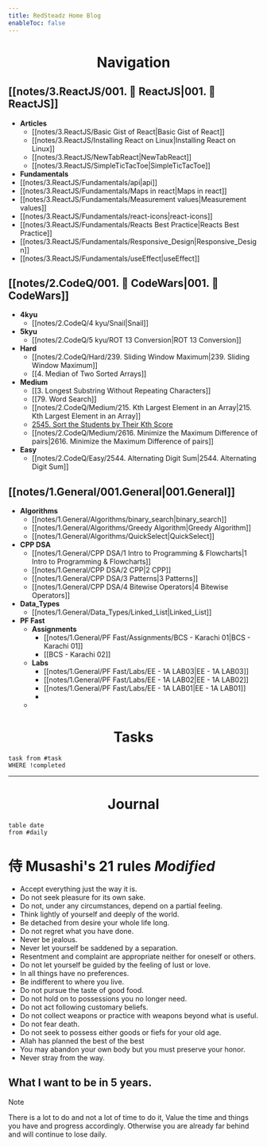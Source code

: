 ```yaml
---
title: RedSteadz Home Blog
enableToc: false
---
```




<h1 align="center"> Navigation </h1>

## [[notes/3.ReactJS/001.  ReactJS|001.  ReactJS]]

- **Articles**
	- [[notes/3.ReactJS/Basic Gist of React|Basic Gist of React]]
	- [[notes/3.ReactJS/Installing React on Linux|Installing React on Linux]]
	- [[notes/3.ReactJS/NewTabReact|NewTabReact]]
	- [[notes/3.ReactJS/SimpleTicTacToe|SimpleTicTacToe]]
- **Fundamentals**
- [[notes/3.ReactJS/Fundamentals/api|api]]
- [[notes/3.ReactJS/Fundamentals/Maps in react|Maps in react]]
- [[notes/3.ReactJS/Fundamentals/Measurement values|Measurement values]]
- [[notes/3.ReactJS/Fundamentals/react-icons|react-icons]]
- [[notes/3.ReactJS/Fundamentals/Reacts Best Practice|Reacts Best Practice]]
- [[notes/3.ReactJS/Fundamentals/Responsive_Design|Responsive_Design]]
- [[notes/3.ReactJS/Fundamentals/useEffect|useEffect]]

## [[notes/2.CodeQ/001.   CodeWars|001.   CodeWars]]
- **4kyu**
	- [[notes/2.CodeQ/4 kyu/Snail|Snail]]
- **5kyu** 
	- [[notes/2.CodeQ/5 kyu/ROT 13 Conversion|ROT 13 Conversion]]
- **Hard**
	- [[notes/2.CodeQ/Hard/239. Sliding Window Maximum|239. Sliding Window Maximum]]
	- [[4. Median of Two Sorted Arrays]]
- **Medium**
	- [[3. Longest Substring Without Repeating Characters]]
	- [[79. Word Search]]
	- [[notes/2.CodeQ/Medium/215. Kth Largest Element in an Array|215. Kth Largest Element in an Array]]
	- [2545. Sort the Students by Their Kth Score](notes/2.CodeQ/Medium/2545.%20Sort%20the%20Students%20by%20Their%20Kth%20Score.md)
	- [[notes/2.CodeQ/Medium/2616. Minimize the Maximum Difference of pairs|2616. Minimize the Maximum Difference of pairs]]
- **Easy**
	- [[notes/2.CodeQ/Easy/2544. Alternating Digit Sum|2544. Alternating Digit Sum]]

## [[notes/1.General/001.General|001.General]]

- **Algorithms**
	- [[notes/1.General/Algorithms/binary_search|binary_search]]
	- [[notes/1.General/Algorithms/Greedy Algorithm|Greedy Algorithm]]
	- [[notes/1.General/Algorithms/QuickSelect|QuickSelect]]
- **CPP DSA**
	- [[notes/1.General/CPP DSA/1 Intro to Programming & Flowcharts|1 Intro to Programming & Flowcharts]]
	- [[notes/1.General/CPP DSA/2 CPP|2 CPP]]
	- [[notes/1.General/CPP DSA/3 Patterns|3 Patterns]]
	- [[notes/1.General/CPP DSA/4 Bitewise Operators|4 Bitewise Operators]]
- **Data_Types**
	- [[notes/1.General/Data_Types/Linked_List|Linked_List]]
- **PF Fast**
	- **Assignments**
		- [[notes/1.General/PF Fast/Assignments/BCS - Karachi 01|BCS - Karachi 01]]
		- [[BCS - Karachi 02]]
	- **Labs**
		- [[notes/1.General/PF Fast/Labs/EE - 1A LAB03|EE - 1A LAB03]]
		- [[notes/1.General/PF Fast/Labs/EE - 1A LAB02|EE - 1A LAB02]]
		- [[notes/1.General/PF Fast/Labs/EE -  1A LAB01|EE -  1A LAB01]]
		- 
	- 

<h1 align="center"> Tasks </h2>

```dataview
task from #task 
WHERE !completed
```

---

<h1 align="center">Journal</h1>

```dataview
table date
from #daily 
```

# 侍 Musashi's 21 rules _Modified_
- Accept everything just the way it is.
- Do not seek pleasure for its own sake.
- Do not, under any circumstances, depend on a partial feeling.
- Think lightly of yourself and deeply of the world.
- Be detached from desire your whole life long.
- Do not regret what you have done.
- Never be jealous.
- Never let yourself be saddened by a separation.
- Resentment and complaint are appropriate neither for oneself or others.
- Do not let yourself be guided by the feeling of lust or love.
- In all things have no preferences.
- Be indifferent to where you live.
- Do not pursue the taste of good food.
- Do not hold on to possessions you no longer need.
- Do not act following customary beliefs.
- Do not collect weapons or practice with weapons beyond what is useful.
- Do not fear death.
- Do not seek to possess either goods or fiefs for your old age.
- Allah has planned the best of the best
- You may abandon your own body but you must preserve your honor.
- Never stray from the way.

## What I want to be in 5 years.

>[!note] 
> There is a lot to do and not a lot of time to do it, Value the time and things you have and
> progress accordingly. Otherwise you are already far behind and will continue to lose daily.


